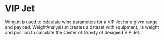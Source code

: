 # VIP Jet

Wing.m is used to calculate wing parameters for a VIP Jet for a given range and payload.
WeightAnalysis.m creates a dataset with equipment, its weight and position to calculate the Center of Gravity of designed VIP Jet.
